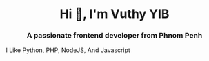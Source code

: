 <h1 align="center">Hi 👋, I'm Vuthy YIB</h1>
<h3 align="center">A passionate frontend developer from Phnom Penh </h3>

<p align="left">
</p>

I Like Python, PHP, NodeJS, And Javascript
